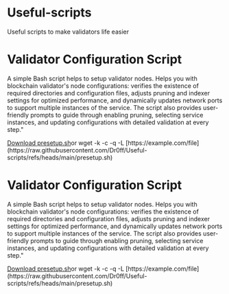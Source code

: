 # Useful-scripts
Useful scripts to make validators life easier

<!DOCTYPE html>
<html lang="en">
<head>
    <meta charset="UTF-8">
    <meta name="viewport" content="width=device-width, initial-scale=1.0">
    
</head>
<body>
    <h1>Validator Configuration Script</h1>
    <p>A simple Bash script helps to setup validator nodes. 
    Helps you with blockchain validator's node configurations: verifies the existence of required directories and configuration files, adjusts pruning and indexer settings for optimized performance, and dynamically updates network ports to support multiple instances of the service. The script also provides user-friendly prompts to guide through enabling pruning, selecting service instances, and updating configurations with detailed validation at every step."
    </p>
    <p><a href="https://raw.githubusercontent.com/Dr0ff/Useful-scripts/refs/heads/main/presetup.sh" download>Download presetup.sh</a>or wget -k -c -q -L [https://example.com/file](https://raw.githubusercontent.com/Dr0ff/Useful-scripts/refs/heads/main/presetup.sh)</p>
</body>
</html>
 <h1>Validator Configuration Script</h1>
    <p>A simple Bash script helps to setup validator nodes. 
    Helps you with blockchain validator's node configurations: verifies the existence of required directories and configuration files, adjusts pruning and indexer settings for optimized performance, and dynamically updates network ports to support multiple instances of the service. The script also provides user-friendly prompts to guide through enabling pruning, selecting service instances, and updating configurations with detailed validation at every step."
    </p>
    <p><a href="https://raw.githubusercontent.com/Dr0ff/Useful-scripts/refs/heads/main/presetup.sh" download>Download presetup.sh</a>or wget -k -c -q -L [https://example.com/file](https://raw.githubusercontent.com/Dr0ff/Useful-scripts/refs/heads/main/presetup.sh)</p>
